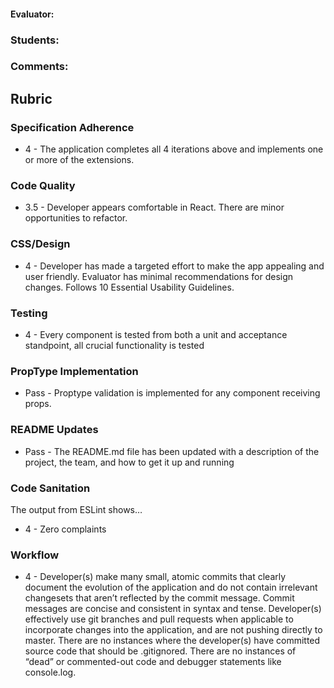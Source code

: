 #### Evaluator:
### Students:
### Comments:

## Rubric

### Specification Adherence

* 4 - The application completes all 4 iterations above and implements one or more of the extensions.

### Code Quality

* 3.5 - Developer appears comfortable in React. There are minor opportunities to refactor.

### CSS/Design

* 4 - Developer has made a targeted effort to make the app appealing and user friendly. Evaluator has minimal recommendations for design changes. Follows 10 Essential Usability Guidelines.

### Testing

* 4 - Every component is tested from both a unit and acceptance standpoint, all crucial functionality is tested

### PropType Implementation

* Pass - Proptype validation is implemented for any component receiving props.

### README Updates

* Pass - The README.md file has been updated with a description of the project, the team, and how to get it up and
  running 

### Code Sanitation

The output from ESLint shows…

* 4 - Zero complaints

### Workflow

* 4 - Developer(s) make many small, atomic commits that clearly document the evolution of the application and do not contain irrelevant changesets that aren’t reflected by the commit message. Commit messages are concise and consistent in syntax and tense. Developer(s) effectively use git branches and pull requests when applicable to incorporate changes into the application, and are not pushing directly to master. There are no instances where the developer(s) have committed source code that should be .gitignored. There are no instances of “dead” or commented-out code and debugger statements like console.log.


